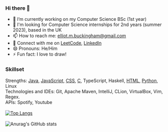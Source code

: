 ### Hi there 👋
- 🔭 I’m currently working on my Computer Science BSc (1st year)
- 👋 I'm looking for Computer Science internships for 2nd years (summer 2023), based in the UK
- 📫 How to reach me: elliot.m.buckingham@gmail.com
- 🔗 Connect with me on [LeetCode](https://leetcode.com/elliotmb/), [LinkedIn](https://www.linkedin.com/in/elliot-buckingham-1a595a19a/)
- 😄 Pronouns: He/Him
- ⚡ Fun fact: I love to draw!
### Skillset
Strengths: [Java](https://github.com/elliot-mb/recursive-gaussian), [JavaScript](https://github.com/elliot-mb/elliot.github.io), [CSS](https://github.com/elliot-mb/elliot-mb.github.io), [C](https://github.com/elliot-mb/hilbert-visualiser), TypeScript, Haskell, [HTML](https://github.com/elliot-mb/custom-visualiser), [Python](https://github.com/elliot-mb/playlist-puller), Linux\
Technologies and IDEs: Git, Apache Maven, IntelliJ, CLion, VirtualBox, Vim, Regex.\
APIs: Spotify, Youtube
\
\
[![Top Langs](https://github-readme-stats.vercel.app/api/top-langs/?username=elliot-mb&layout=compact&exclude_repo=elliot-mb,elliot-mb.github.io,seihou-catalogue,cloud-docs,audio-visualiser)](https://github.com/anuraghazra/github-readme-stats)
\
\
![Anurag's GitHub stats](https://github-readme-stats.vercel.app/api?username=elliot-mb&show_icons=true)






